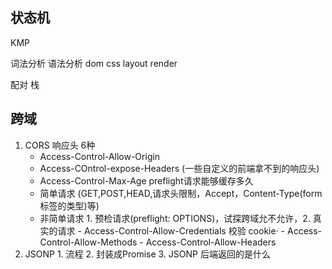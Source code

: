 ## 状态机

KMP

词法分析  语法分析  dom  css  layout render

配对  栈



## 跨域
  1. CORS
    响应头   6种
     - Access-Control-Allow-Origin   
     - Access-COntrol-expose-Headers   (一些自定义的前端拿不到的响应头)
     - Access-Control-Max-Age  preflight请求能够缓存多久
      - 简单请求 (GET,POST,HEAD,请求头限制，Accept，Content-Type(form标签的类型)等)
      - 非简单请求 1. 预检请求(preflight: OPTIONS)，试探跨域允不允许，2. 真实的请求
    - Access-Control-Allow-Credentials  校验  cookie·
    - Access-Control-Allow-Methods
    - Access-Control-Allow-Headers  
  2. JSONP
    1. 流程
    2. 封装成Promise
    3. JSONP 后端返回的是什么